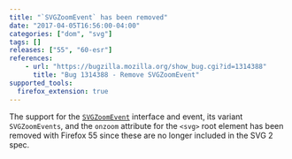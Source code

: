 ```yaml
---
title: "`SVGZoomEvent` has been removed"
date: "2017-04-05T16:56:00-04:00"
categories: ["dom", "svg"]
tags: []
releases: ["55", "60-esr"]
references:
    - url: "https://bugzilla.mozilla.org/show_bug.cgi?id=1314388"
      title: "Bug 1314388 - Remove SVGZoomEvent"
supported_tools:
  firefox_extension: true
---
```

The support for the [`SVGZoomEvent`](https://www.w3.org/TR/SVG/script.html#InterfaceSVGZoomEvent) interface and event, its variant `SVGZoomEvents`, and the `onzoom` attribute for the `<svg>` root element has been removed with Firefox 55 since these are no longer included in the SVG 2 spec.
